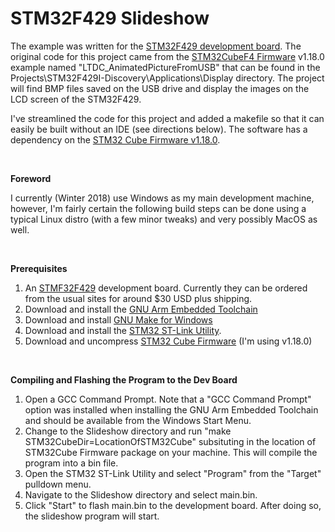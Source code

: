 STM32F429 Slideshow
===================

The example was written for the [STM32F429 development board](http://www.st.com/en/microcontrollers/stm32f429-439.html?querycriteria=productId=LN1806).  The original code for this project came from the [STM32CubeF4 Firmware](http://www.st.com/en/embedded-software/stm32cubef4.html) v1.18.0 example named "LTDC_AnimatedPictureFromUSB" that can be found in the Projects\STM32F429I-Discovery\Applications\Display directory.  The project will find BMP files saved on the USB drive and display the images on the LCD screen of the STM32F429.

I've streamlined the code for this project and added a makefile so that it can easily be built without an IDE (see directions below).  The software has a dependency on the [STM32 Cube Firmware v1.18.0](http://www.st.com/content/st_com/en/products/embedded-software/mcus-embedded-software/stm32-embedded-software/stm32cube-mcu-packages/stm32cubef4.html).

 

**Foreword**

I currently (Winter 2018) use Windows as my main development machine, however, I'm fairly certain the following build steps can be done using a typical Linux distro (with a few minor tweaks) and very possibly MacOS as well.

 

**Prerequisites**

1.   An [STMF32F429](http://www.st.com/en/microcontrollers/stm32f429-439.html?querycriteria=productId=LN1806) development board.  Currently they can be ordered from the usual sites for around $30 USD plus shipping.
1.   Download and install the [GNU Arm Embedded Toolchain](https://developer.arm.com/open-source/gnu-toolchain/gnu-rm/downloads)
1.   Download and install [GNU Make for Windows](http://gnuwin32.sourceforge.net/packages/make.htm)
1.   Download and install the [STM32 ST-Link Utility](http://www.st.com/en/development-tools/stsw-link004.html).
1.   Download and uncompress [STM32 Cube Firmware](http://www.st.com/content/st_com/en/products/embedded-software/mcus-embedded-software/stm32-embedded-software/stm32cube-mcu-packages/stm32cubef4.html) (I'm using v1.18.0)

 

**Compiling and Flashing the Program to the Dev Board**

1.   Open a GCC Command Prompt.  Note that a "GCC Command Prompt" option was installed when installing the GNU Arm Embedded Toolchain and should be available from the Windows Start Menu.
1.   Change to the Slideshow directory and run "make STM32CubeDir=LocationOfSTM32Cube" subsituting in the location of STM32Cube Firmware package on your machine.  This will compile the program into a bin file.
1.   Open the STM32 ST-Link Utility and select "Program" from the "Target" pulldown menu.
1.   Navigate to the Slideshow directory and select main.bin.
1.   Click "Start" to flash main.bin to the development board.  After doing so, the slideshow program will start.

